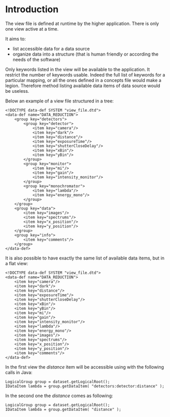 # Introduction #

The view file is defined at runtime by the higher application. There is only one view active at a time.

It aims to:
  * list accessible data for a data source
  * organize data into a structure (that is human friendly or according the needs of the software)

Only keywords listed in the view will be available to the application. It restrict the number of keywords usable. Indeed the full list of keywords for a particular mapping, or all the ones defined in a concepts file would make a legion. Therefore method listing available data items of data source would be useless.

Below an example of a view file structured in a tree:

```
<!DOCTYPE data-def SYSTEM "view_file.dtd">
<data-def name="DATA_REDUCTION"> 
    <group key="detectors"> 
        <group key="detector"> 
            <item key="camera"/> 
            <item key="dark"/> 
            <item key="distance"/> 
            <item key="exposureTime"/> 
            <item key="shutterCloseDelay"/> 
            <item key="xBin"/> 
            <item key="yBin"/> 
        </group> 
        <group key="monitor"> 
            <item key="mi"/> 
            <item key="gain"/> 
            <item key="intensity_monitor"/>
        </group> 
        <group key="monochromator"> 
            <item key="lambda"/> 
            <item key="energy_mono"/> 
        </group> 
    </group> 
    <group key="data"> 
        <item key="images"/> 
        <item key="spectrums"/> 
        <item key="x_position"/> 
        <item key="y_position"/> 
    </group> 
    <group key="info"> 
        <item key="comments"/> 
    </group> 
</data-def>
```

It is also possible to have exactly the same list of available data items, but in a flat view:

```
<!DOCTYPE data-def SYSTEM "view_file.dtd">
<data-def name="DATA_REDUCTION"> 
    <item key="camera"/> 
    <item key="dark"/> 
    <item key="distance"/> 
    <item key="exposureTime"/> 
    <item key="shutterCloseDelay"/> 
    <item key="xBin"/> 
    <item key="yBin"/> 
    <item key="mi"/> 
    <item key="gain"/> 
    <item key="intensity_monitor"/>
    <item key="lambda"/> 
    <item key="energy_mono"/> 
    <item key="images"/> 
    <item key="spectrums"/> 
    <item key="x_position"/> 
    <item key="y_position"/> 
    <item key="comments"/> 
</data-def>
```

In the first view the _distance_ item will be accessible using with the following calls in Java:

```
LogicalGroup group = dataset.getLogicalRoot();
IDataItem lambda = group.getDataItem( "detectors:detector:distance" );
```

In the second one the _distance_ comes as following:
```
LogicalGroup group = dataset.getLogicalRoot();
IDataItem lambda = group.getDataItem( "distance" );
```